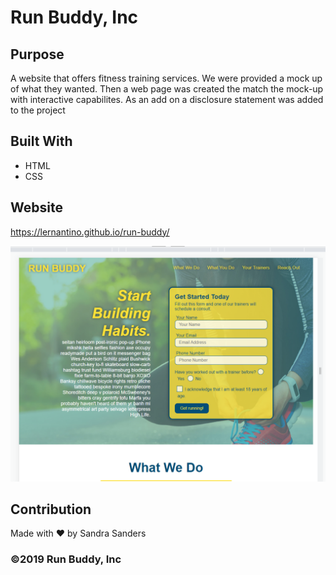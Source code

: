 # Run Buddy, Inc

## Purpose
A website that offers fitness training services. We were provided a mock up of what they wanted. Then a web page was created the match the mock-up with interactive capabilites. As an add on a disclosure statement was added to the project

## Built With
* HTML
* CSS

## Website
https://lernantino.github.io/run-buddy/

![alt text](./assets/images/screenshot1.png)
## Contribution
Made with ❤️ by Sandra Sanders

### ©️2019 Run Buddy, Inc 
